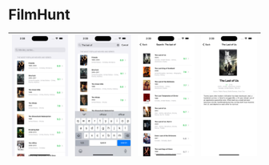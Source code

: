 # FilmHunt

|![screenshot](Screenshots/main_screen.png)|![screenshot](Screenshots/main_screen_keyboard.png)|![screenshot](Screenshots/search_result.png)|![screenshot](Screenshots/movie_details.png)|
|:-:|:-:|:-:|:-:|
